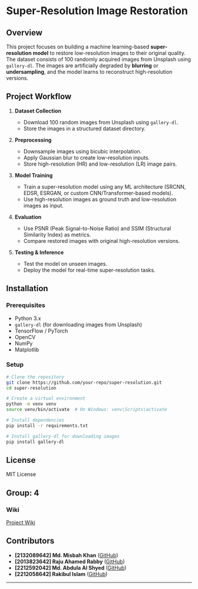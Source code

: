 # Super-Resolution Image Restoration

## Overview
This project focuses on building a machine learning-based **super-resolution model** to restore low-resolution images to their original quality. The dataset consists of 100 randomly acquired images from Unsplash using `gallery-dl`. The images are artificially degraded by **blurring** or **undersampling**, and the model learns to reconstruct high-resolution versions.

## Project Workflow
1. **Dataset Collection**
   - Download 100 random images from Unsplash using `gallery-dl`.
   - Store the images in a structured dataset directory.

2. **Preprocessing**
   - Downsample images using bicubic interpolation.
   - Apply Gaussian blur to create low-resolution inputs.
   - Store high-resolution (HR) and low-resolution (LR) image pairs.

3. **Model Training**
   - Train a super-resolution model using any ML architecture (SRCNN, EDSR, ESRGAN, or custom CNN/Transformer-based models).
   - Use high-resolution images as ground truth and low-resolution images as input.

4. **Evaluation**
   - Use PSNR (Peak Signal-to-Noise Ratio) and SSIM (Structural Similarity Index) as metrics.
   - Compare restored images with original high-resolution versions.

5. **Testing & Inference**
   - Test the model on unseen images.
   - Deploy the model for real-time super-resolution tasks.

## Installation
### Prerequisites
- Python 3.x
- `gallery-dl` (for downloading images from Unsplash)
- TensorFlow / PyTorch
- OpenCV
- NumPy
- Matplotlib

### Setup
```bash
# Clone the repository
git clone https://github.com/your-repo/super-resolution.git
cd super-resolution

# Create a virtual environment
python -m venv venv
source venv/bin/activate  # On Windows: venv\Scripts\activate

# Install dependencies
pip install -r requirements.txt

# Install gallery-dl for downloading images
pip install gallery-dl
```



## License
MIT License

## Group: 4

### Wiki
[Project Wiki]([https://github.com/MisbahKhan0009/CSE445-G4](https://github.com/MisbahKhan0009/CSE445-G4/wiki))

## Contributors
- **[2132089642] Md. Misbah Khan** ([GitHub](https://github.com/MisbahKhan0009/))
- **[2013823642] Raju Ahamed Rabby** ([GitHub](https://github.com/ahamedrabby123))
- **[2212592042] Md. Abdula Al Shyed** ([GitHub](https://github.com/AbdulaAlShyed-2212592042))
- **[2212058642] Rakibul Islam** ([GitHub](https://github.com/Rakib-28169-islam))




---



